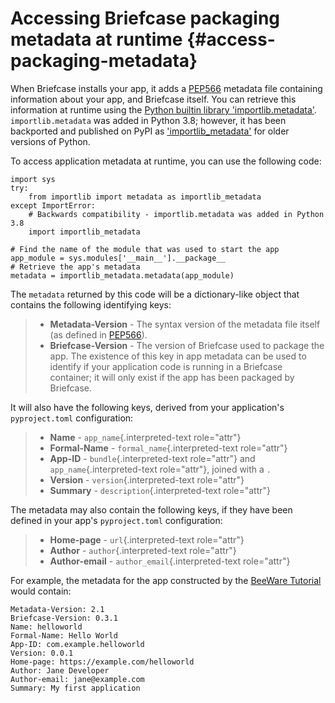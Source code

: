 # Accessing Briefcase packaging metadata at runtime {#access-packaging-metadata}

When Briefcase installs your app, it adds a
[PEP566](https://peps.python.org/pep-0566/) metadata file containing
information about your app, and Briefcase itself. You can retrieve this
information at runtime using the [Python builtin library
'importlib.metadata'](https://docs.python.org/3/library/importlib.metadata.html).
`importlib.metadata` was added in Python 3.8; however, it has been
backported and published on PyPI as
['importlib_metadata'](https://pypi.org/project/importlib-metadata/) for
older versions of Python.

To access application metadata at runtime, you can use the following
code:

    import sys
    try:
        from importlib import metadata as importlib_metadata
    except ImportError:
        # Backwards compatibility - importlib.metadata was added in Python 3.8
        import importlib_metadata

    # Find the name of the module that was used to start the app
    app_module = sys.modules['__main__'].__package__
    # Retrieve the app's metadata
    metadata = importlib_metadata.metadata(app_module)

The `metadata` returned by this code will be a dictionary-like object
that contains the following identifying keys:

> - **Metadata-Version** - The syntax version of the metadata file
>   itself (as defined in [PEP566](https://peps.python.org/pep-0566/)).
> - **Briefcase-Version** - The version of Briefcase used to package the
>   app. The existence of this key in app metadata can be used to
>   identify if your application code is running in a Briefcase
>   container; it will only exist if the app has been packaged by
>   Briefcase.

It will also have the following keys, derived from your application's
`pyproject.toml` configuration:

> - **Name** - `app_name`{.interpreted-text role="attr"}
> - **Formal-Name** - `formal_name`{.interpreted-text role="attr"}
> - **App-ID** - `bundle`{.interpreted-text role="attr"} and
>   `app_name`{.interpreted-text role="attr"}, joined with a `.`
> - **Version** - `version`{.interpreted-text role="attr"}
> - **Summary** - `description`{.interpreted-text role="attr"}

The metadata may also contain the following keys, if they have been
defined in your app's `pyproject.toml` configuration:

> - **Home-page** - `url`{.interpreted-text role="attr"}
> - **Author** - `author`{.interpreted-text role="attr"}
> - **Author-email** - `author_email`{.interpreted-text role="attr"}

For example, the metadata for the app constructed by the [BeeWare
Tutorial](https://docs.beeware.org/en/latest/tutorial/tutorial-1.html)
would contain:

    Metadata-Version: 2.1
    Briefcase-Version: 0.3.1
    Name: helloworld
    Formal-Name: Hello World
    App-ID: com.example.helloworld
    Version: 0.0.1
    Home-page: https://example.com/helloworld
    Author: Jane Developer
    Author-email: jane@example.com
    Summary: My first application
